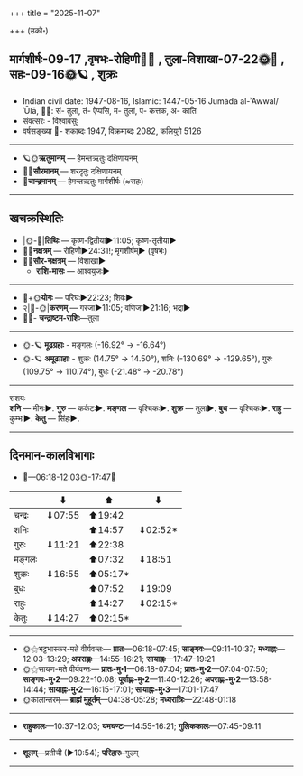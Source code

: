 +++
title = "2025-11-07"

+++
(उकौ॰)
## मार्गशीर्षः-09-17  ,वृषभः-रोहिणी🌛🌌  ,  तुला-विशाखा-07-22🌞🌌  ,  सहः-09-16🌞🪐  , शुक्रः
- Indian civil date: 1947-08-16, Islamic: 1447-05-16 Jumādā al-ʾAwwal/ʾŪlā, 🌌🌞: सं- तुला, तं- ऐप्पसि, म- तुलां, प- कत्तक, अ- काति
- संवत्सरः - विश्वावसुः
- वर्षसङ्ख्या 🌛- शकाब्दः 1947, विक्रमाब्दः 2082, कलियुगे 5126
___________________
- 🪐🌞**ऋतुमानम्** — हेमन्तऋतुः दक्षिणायनम्
- 🌌🌞**सौरमानम्** — शरदृतुः दक्षिणायनम्
- 🌛**चान्द्रमानम्** — हेमन्तऋतुः मार्गशीर्षः (≈सहः)
___________________


## खचक्रस्थितिः
- |🌞-🌛|**तिथिः** — कृष्ण-द्वितीया►11:05; कृष्ण-तृतीया►  
- 🌌🌛**नक्षत्रम्** — रोहिणी►24:31!; मृगशीर्षम्► (वृषभः)  
- 🌌🌞**सौर-नक्षत्रम्** — विशाखा►  
  - **राशि-मासः** — आश्वयुजः► 
___________________
- 🌛+🌞**योगः** — परिघः►22:23; शिवः►  
- २|🌛-🌞|**करणम्** — गरजा►11:05; वणिजा►21:16; भद्रा►  
- 🌌🌛- **चन्द्राष्टम-राशिः**—तुला  
___________________
- 🌞-🪐 **मूढग्रहाः** - मङ्गलः (-16.92° → -16.64°)
- 🌞-🪐 **अमूढग्रहाः** - शुक्रः (14.75° → 14.50°), शनिः (-130.69° → -129.65°), गुरुः (109.75° → 110.74°), बुधः (-21.48° → -20.78°)
___________________
राशयः  
**शनि** — मीनः►. **गुरु** — कर्कटः►. **मङ्गल** — वृश्चिकः►. **शुक्र** — तुला►. **बुध** — वृश्चिकः►. **राहु** — कुम्भः►. **केतु** — सिंहः►. 
___________________


## दिनमान-कालविभागाः
- 🌅—06:18-12:03🌞-17:47🌇  

|      |⬇     |⬆     |⬇     |
|------|-----|-----|------|
|चन्द्रः|⬇07:55 |⬆19:42 |     |
|शनिः   |     |⬆14:57 |⬇02:52*|
|गुरुः  |⬇11:21 |⬆22:38 |     |
|मङ्गलः |     |⬆07:32 |⬇18:51 |
|शुक्रः |⬇16:55 |⬆05:17*|     |
|बुधः   |     |⬆07:52 |⬇19:09 |
|राहुः  |     |⬆14:27 |⬇02:15*|
|केतुः  |⬇14:27 |⬆02:15*|     |
___________________
- 🌞⚝भट्टभास्कर-मते वीर्यवन्तः— **प्रातः**—06:18-07:45; **साङ्गवः**—09:11-10:37; **मध्याह्नः**—12:03-13:29; **अपराह्णः**—14:55-16:21; **सायाह्नः**—17:47-19:21  
- 🌞⚝सायण-मते वीर्यवन्तः— **प्रातः-मु॰1**—06:18-07:04; **प्रातः-मु॰2**—07:04-07:50; **साङ्गवः-मु॰2**—09:22-10:08; **पूर्वाह्णः-मु॰2**—11:40-12:26; **अपराह्णः-मु॰2**—13:58-14:44; **सायाह्नः-मु॰2**—16:15-17:01; **सायाह्नः-मु॰3**—17:01-17:47  
- 🌞कालान्तरम्— **ब्राह्मं मुहूर्तम्**—04:38-05:28; **मध्यरात्रिः**—22:48-01:18  
___________________
- **राहुकालः**—10:37-12:03; **यमघण्टः**—14:55-16:21; **गुलिककालः**—07:45-09:11  
___________________
- **शूलम्**—प्रतीची (►10:54); **परिहारः**–गुडम्  
___________________
